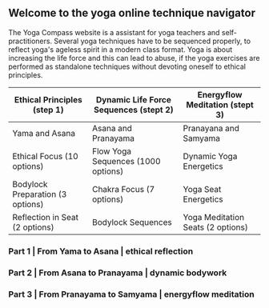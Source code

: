## Welcome to the yoga online technique navigator

The Yoga Compass website is a assistant for yoga teachers and self-practitioners. Several yoga techniques have to be sequenced properly, to reflect yoga's ageless spirit in a modern class format. Yoga is about increasing the life force and this can lead to abuse, if the yoga exercises are performed as standalone techniques without devoting oneself to ethical principles.

Ethical Principles (step 1) | Dynamic Life Force Sequences (stept 2) | Energyflow Meditation (stept 3)
------------ | ------------- | -------------
Yama and Asana | Asana and Pranayama | Pranayana and Samyama
Ethical Focus (10 options) | Flow Yoga Sequences (1000 options) | Dynamic Yoga Energetics
Bodylock Preparation (3 options) | Chakra Focus (7 options) | Yoga Seat Energetics
Reflection in Seat (2 options) | Bodylock Sequences | Yoga Meditation Seats (2 options)

### Part 1 | From Yama to Asana | ethical reflection

### Part 2 | From Asana to Pranayama | dynamic bodywork

### Part 3 | From Pranayama to Samyama | energyflow meditation
